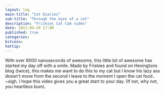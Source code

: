 ```yaml
---
layout: log
main-title: "Cat Diaries"
sub-title: "Through the eyes of a cat"
description: "Friskies Cat Cam video"
date: 2011-04-20 17:00
published: true
categories: 
bitcoin: 
hattip: 
---
```


With over 9000 nanoseconds of awesome, this little bit of awesome has started my day off with a smile. Made by Friskies and found on Hexingtons blog (twice), this makes me want to do this to my cat but I know his lazy ass doesn't move from the second I leave to the moment I open the cat food.. ~sigh. I hope this video gives you a great start to your day.
(If not, why not, you heartless bum).

<div class='embed-container'>
	<object data="https://www.youtube.com/embed/k0PduP7PXx0"></object>	
</div>
